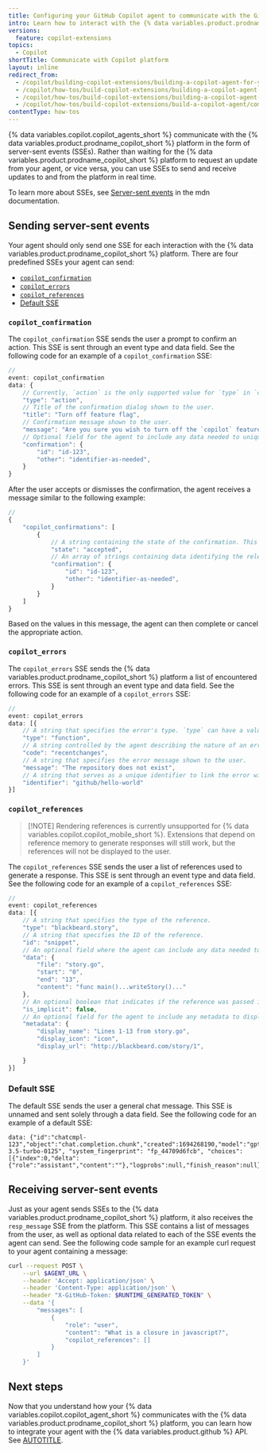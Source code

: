 ```yaml
---
title: Configuring your GitHub Copilot agent to communicate with the GitHub Copilot platform
intro: Learn how to interact with the {% data variables.product.prodname_copilot_short %} platform by sending and receiving server-sent events with your {% data variables.copilot.copilot_agent_short %}.
versions:
  feature: copilot-extensions
topics:
  - Copilot
shortTitle: Communicate with Copilot platform
layout: inline
redirect_from:
  - /copilot/building-copilot-extensions/building-a-copilot-agent-for-your-copilot-extension/configuring-your-copilot-agent-to-communicate-with-the-copilot-platform
  - /copilot/how-tos/build-copilot-extensions/building-a-copilot-agent-for-your-copilot-extension/configuring-your-copilot-agent-to-communicate-with-the-copilot-platform
  - /copilot/how-tos/build-copilot-extensions/building-a-copilot-agent-for-your-copilot-extension/communicate-with-copilot-platform
  - /copilot/how-tos/build-copilot-extensions/build-a-copilot-agent/communicate-with-copilot-platform
contentType: how-tos
---
```


{% data variables.copilot.copilot_agents_short %} communicate with the {% data variables.product.prodname_copilot_short %} platform in the form of server-sent events (SSEs). Rather than waiting for the {% data variables.product.prodname_copilot_short %} platform to request an update from your agent, or vice versa, you can use SSEs to send and receive updates to and from the platform in real time.

To learn more about SSEs, see [Server-sent events](https://developer.mozilla.org/en-US/docs/Web/API/Server-sent_events) in the mdn documentation.

## Sending server-sent events

Your agent should only send one SSE for each interaction with the {% data variables.product.prodname_copilot_short %} platform. There are four predefined SSEs your agent can send:

* [`copilot_confirmation`](#copilot_confirmation)
* [`copilot_errors`](#copilot_errors)
* [`copilot_references`](#copilot_references)
* [Default SSE](#default-sse)

### `copilot_confirmation`

The `copilot_confirmation` SSE sends the user a prompt to confirm an action. This SSE is sent through an event type and data field. See the following code for an example of a `copilot_confirmation` SSE:

```typescript annotate
//
event: copilot_confirmation
data: {
    // Currently, `action` is the only supported value for `type` in `copilot_confirmation`.
    "type": "action",
    // Title of the confirmation dialog shown to the user.
    "title": "Turn off feature flag",
    // Confirmation message shown to the user.
    "message": "Are you sure you wish to turn off the `copilot` feature flag?",
    // Optional field for the agent to include any data needed to uniquely identify this confirmation and take action once the decision is received from the client.
    "confirmation": {
        "id": "id-123",
        "other": "identifier-as-needed",
    }
}
```

After the user accepts or dismisses the confirmation, the agent receives a message similar to the following example:

```typescript annotate
//
{
    "copilot_confirmations": [
        {
            // A string containing the state of the confirmation. This value is either `accepted` or `dismissed`.
            "state": "accepted",
            // An array of strings containing data identifying the relevant action.
            "confirmation": {
                "id": "id-123",
                "other": "identifier-as-needed",
            }
        }
    ]
}
```

Based on the values in this message, the agent can then complete or cancel the appropriate action.

### `copilot_errors`

The `copilot_errors` SSE sends the {% data variables.product.prodname_copilot_short %} platform a list of encountered errors. This SSE is sent through an event type and data field. See the following code for an example of a `copilot_errors` SSE:

```typescript annotate
//
event: copilot_errors
data: [{
    // A string that specifies the error's type. `type` can have a value of `reference`, `function` or `agent`.
    "type": "function",
    // A string controlled by the agent describing the nature of an error.
    "code": "recentchanges",
    // A string that specifies the error message shown to the user.
    "message": "The repository does not exist",
    // A string that serves as a unique identifier to link the error with other resources such as references or function calls.
    "identifier": "github/hello-world"
}]
```

### `copilot_references`

> [!NOTE] Rendering references is currently unsupported for {% data variables.copilot.copilot_mobile_short %}. Extensions that depend on reference memory to generate responses will still work, but the references will not be displayed to the user.

The `copilot_references` SSE sends the user a list of references used to generate a response. This SSE is sent through an event type and data field. See the following code for an example of a `copilot_references` SSE:

```typescript annotate
//
event: copilot_references
data: [{
    // A string that specifies the type of the reference.
    "type": "blackbeard.story",
    // A string that specifies the ID of the reference.
    "id": "snippet",
    // An optional field where the agent can include any data needed to uniquely identify this reference.
    "data": {
        "file": "story.go",
        "start": "0",
        "end": "13",
        "content": "func main()...writeStory()..."
    },
    // An optional boolean that indicates if the reference was passed implicitly or explicitly.
    "is_implicit": false,
    // An optional field for the agent to include any metadata to display in the user's environment. If any of the below required fields are missing, then the reference will not be rendered in the UI.
    "metadata": {
        "display_name": "Lines 1-13 from story.go",
        "display_icon": "icon",
        "display_url": "http://blackbeard.com/story/1",

    }
}]
```

### Default SSE

The default SSE sends the user a general chat message. This SSE is unnamed and sent solely through a data field. See the following code for an example of a default SSE:

```text
data: {"id":"chatcmpl-123","object":"chat.completion.chunk","created":1694268190,"model":"gpt-3.5-turbo-0125", "system_fingerprint": "fp_44709d6fcb", "choices":[{"index":0,"delta":{"role":"assistant","content":""},"logprobs":null,"finish_reason":null}]}
```

## Receiving server-sent events

Just as your agent sends SSEs to the {% data variables.product.prodname_copilot_short %} platform, it also receives the `resp_message` SSE from the platform. This SSE contains a list of messages from the user, as well as optional data related to each of the SSE events the agent can send. See the following code sample for an example curl request to your agent containing a message:

```bash
curl --request POST \
    --url $AGENT_URL \
    --header 'Accept: application/json' \
    --header 'Content-Type: application/json' \
    --header "X-GitHub-Token: $RUNTIME_GENERATED_TOKEN" \
    --data '{
        "messages": [
            {
                "role": "user",
                "content": "What is a closure in javascript?",
                "copilot_references": []
            }
        ]
    }'
```

## Next steps

Now that you understand how your {% data variables.copilot.copilot_agent_short %} communicates with the {% data variables.product.prodname_copilot_short %} platform, you can learn how to integrate your agent with the {% data variables.product.github %} API. See [AUTOTITLE](/copilot/building-copilot-extensions/building-a-copilot-agent-for-your-copilot-extension/configuring-your-copilot-agent-to-communicate-with-github).
